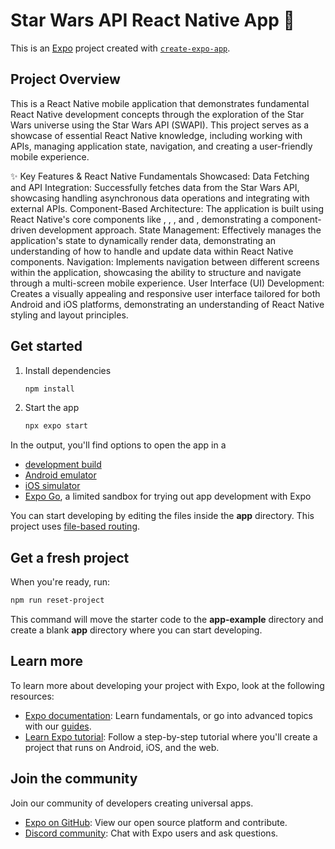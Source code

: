 # Star Wars API React Native App 👋

This is an [Expo](https://expo.dev) project created with [`create-expo-app`](https://www.npmjs.com/package/create-expo-app).

## Project Overview

This is a React Native mobile application that demonstrates fundamental React Native development concepts through the exploration of the Star Wars universe using the Star Wars API (SWAPI). This project serves as a showcase of essential React Native knowledge, including working with APIs, managing application state, navigation, and creating a user-friendly mobile experience.

✨ Key Features & React Native Fundamentals Showcased:
Data Fetching and API Integration: Successfully fetches data from the Star Wars API, showcasing handling asynchronous data operations and integrating with external APIs.
Component-Based Architecture: The application is built using React Native's core components like <View>, <Text>, <FlatList>, and <Image>, demonstrating a component-driven development approach.
State Management: Effectively manages the application's state to dynamically render data, demonstrating an understanding of how to handle and update data within React Native components.
Navigation: Implements navigation between different screens within the application, showcasing the ability to structure and navigate through a multi-screen mobile experience.
User Interface (UI) Development: Creates a visually appealing and responsive user interface tailored for both Android and iOS platforms, demonstrating an understanding of React Native styling and layout principles.


## Get started

1. Install dependencies

   ```bash
   npm install
   ```

2. Start the app

   ```bash
   npx expo start
   ```

In the output, you'll find options to open the app in a

- [development build](https://docs.expo.dev/develop/development-builds/introduction/)
- [Android emulator](https://docs.expo.dev/workflow/android-studio-emulator/)
- [iOS simulator](https://docs.expo.dev/workflow/ios-simulator/)
- [Expo Go](https://expo.dev/go), a limited sandbox for trying out app development with Expo

You can start developing by editing the files inside the **app** directory. This project uses [file-based routing](https://docs.expo.dev/router/introduction).

## Get a fresh project

When you're ready, run:

```bash
npm run reset-project
```

This command will move the starter code to the **app-example** directory and create a blank **app** directory where you can start developing.

## Learn more

To learn more about developing your project with Expo, look at the following resources:

- [Expo documentation](https://docs.expo.dev/): Learn fundamentals, or go into advanced topics with our [guides](https://docs.expo.dev/guides).
- [Learn Expo tutorial](https://docs.expo.dev/tutorial/introduction/): Follow a step-by-step tutorial where you'll create a project that runs on Android, iOS, and the web.

## Join the community

Join our community of developers creating universal apps.

- [Expo on GitHub](https://github.com/expo/expo): View our open source platform and contribute.
- [Discord community](https://chat.expo.dev): Chat with Expo users and ask questions.
